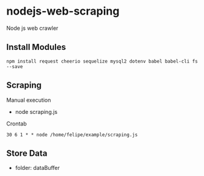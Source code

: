 # nodejs-web-scraping
Node js web crawler

## Install Modules
``
npm install request cheerio sequelize mysql2 dotenv babel babel-cli fs --save
``

## Scraping

Manual execution
- node scraping.js


Crontab

``
30 6 1 * * node /home/felipe/example/scraping.js
``

## Store Data

- folder: dataBuffer 